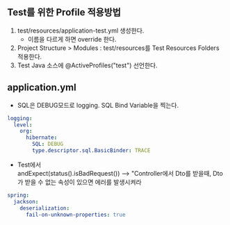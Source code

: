 ## Test를 위한 Profile 적용방법
1. test/resources/application-test.yml 생성한다.
   * 이름을 다르게 하면 override 한다.
2. Project Structure > Modules : test/resources를 Test Resources Folders 적용한다.
3. Test Java 소스에 @ActiveProfiles("test") 선언한다.

## application.yml
* SQL은 DEBUG모드로 logging. SQL Bind Variable을 찍는다.
```yaml
logging:
  level:
    org:
      hibernate:
        SQL: DEBUG
        type.descriptor.sql.BasicBinder: TRACE
```
* Test에서 <br>
  andExpect(status().isBadRequest()) --> "Controller에서 Dto를 받을때, Dto가 받을 수 없는 속성이 있으면 에러를 발생시켜라
```yaml
spring:
  jackson:
    deserialization:
      fail-on-unknown-properties: true
```
